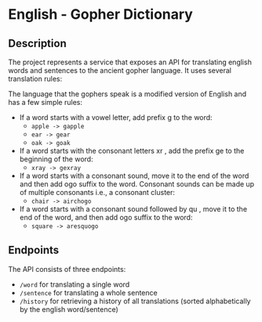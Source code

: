 # English - Gopher Dictionary

## Description

The project represents a service that exposes an API for translating english words and sentences to the ancient gopher language. It uses several translation rules:

The language that the gophers speak is a modified version of English and has a few simple rules:

* If a word starts with a vowel letter, add prefix g to the word:
    * `apple -> gapple`
    * `ear -> gear`
    * `oak -> goak`
* If a word starts with the consonant letters xr , add the prefix ge to the beginning of the word:
    * `xray -> gexray`
* If a word starts with a consonant sound, move it to the end of the word and then add ogo suffix to the word. Consonant sounds can be made up of multiple
consonants i.e., a consonant cluster:
    * `chair -> airchogo`
* If a word starts with a consonant sound followed by qu , move it to the end of the word, and then add ogo suffix to the word:
    * `square -> aresquogo`

## Endpoints

The API consists of three endpoints:

* `/word`     for translating a single word
* `/sentence` for translating a whole sentence
* `/history`  for retrieving a history of all translations (sorted alphabetically by the english word/sentence)
